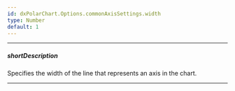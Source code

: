 ```yaml
---
id: dxPolarChart.Options.commonAxisSettings.width
type: Number
default: 1
---
```

---
##### shortDescription
Specifies the width of the line that represents an axis in the chart.

---

